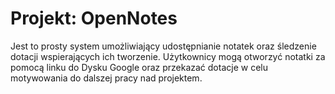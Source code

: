 # Projekt: OpenNotes

Jest to prosty system umożliwiający udostępnianie notatek oraz śledzenie dotacji wspierających ich tworzenie. Użytkownicy mogą otworzyć notatki za pomocą linku do Dysku Google oraz przekazać dotacje w celu motywowania do dalszej pracy nad projektem. 
